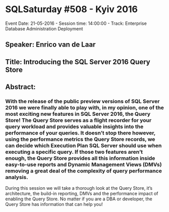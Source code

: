 # SQLSaturday #508 - Kyiv 2016
Event Date: 21-05-2016 - Session time: 14:00:00 - Track: Enterprise Database Administration  Deployment
## Speaker: Enrico van de Laar
## Title: Introducing the SQL Server 2016 Query Store
## Abstract:
### With the release of the public preview versions of SQL Server 2016 we were finally able to play with, in my opinion, one of the most exciting new features in SQL Server 2016, the Query Store! The Query Store serves as a flight recorder for your query workload and provides valuable insights into the performance of your queries. It doesn’t stop there however, using the performance metrics the Query Store records, we can decide which Execution Plan SQL Server should use when executing a specific query. If those two features aren’t enough, the Query Store provides all this information inside easy-to-use reports and Dynamic Management Views (DMVs) removing a great deal of the complexity of query performance analysis.
During this session we will take a thorough look at the Query Store, it’s architecture, the build-in reporting, DMVs and the performance impact of enabling the Query Store. No matter if you are a DBA or developer, the Query Store has information that can help you!
